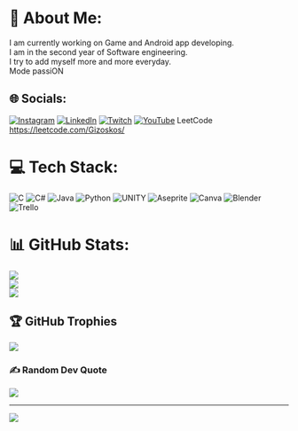 # 💫 About Me:
I am currently working on Game and Android app developing.<br>I am in the second year of Software engineering.<br>I try to add myself more and more everyday. <br>Mode passiON


## 🌐 Socials:
[![Instagram](https://img.shields.io/badge/Instagram-%23E4405F.svg?logo=Instagram&logoColor=white)](https://instagram.com/Gizoskos) [![LinkedIn](https://img.shields.io/badge/LinkedIn-%230077B5.svg?logo=linkedin&logoColor=white)](https://www.linkedin.com/in/gizem-g%C3%BCltoprak-409728246) [![Twitch](https://img.shields.io/badge/Twitch-%239146FF.svg?logo=Twitch&logoColor=white)](https://twitch.tv/1delly1) [![YouTube](https://img.shields.io/badge/YouTube-%23FF0000.svg?logo=YouTube&logoColor=white)](https://youtube.com/@gizoskos) LeetCode https://leetcode.com/Gizoskos/

# 💻 Tech Stack:
![C](https://img.shields.io/badge/c-%2300599C.svg?style=plastic&logo=c&logoColor=white) ![C#](https://img.shields.io/badge/c%23-%23239120.svg?style=plastic&logo=c-sharp&logoColor=white) ![Java](https://img.shields.io/badge/java-%23ED8B00.svg?style=plastic&logo=java&logoColor=white) ![Python](https://img.shields.io/badge/python-3670A0?style=plastic&logo=python&logoColor=ffdd54) ![UNITY](https://img.shields.io/badge/Unity-%2320232a.svg?style=plastic&logo=unity&logoColor=white) ![Aseprite](https://img.shields.io/badge/Aseprite-FFFFFF?style=plastic&logo=Aseprite&logoColor=#7D929E) ![Canva](https://img.shields.io/badge/Canva-%2300C4CC.svg?style=plastic&logo=Canva&logoColor=white) ![Blender](https://img.shields.io/badge/blender-%23F5792A.svg?style=plastic&logo=blender&logoColor=white) ![Trello](https://img.shields.io/badge/Trello-%23026AA7.svg?style=plastic&logo=Trello&logoColor=white)
# 📊 GitHub Stats:
![](https://github-readme-stats.vercel.app/api?username=Gizoskos&theme=merko&hide_border=false&include_all_commits=true&count_private=true)<br/>
![](https://github-readme-streak-stats.herokuapp.com/?user=Gizoskos&theme=merko&hide_border=false)<br/>
![](https://github-readme-stats.vercel.app/api/top-langs/?username=Gizoskos&theme=merko&hide_border=false&include_all_commits=true&count_private=true&layout=compact)

## 🏆 GitHub Trophies
![](https://github-profile-trophy.vercel.app/?username=Gizoskos&theme=matrix&no-frame=true&no-bg=false&margin-w=4)

### ✍️ Random Dev Quote
![](https://quotes-github-readme.vercel.app/api?type=horizontal&theme=merko)

---
[![](https://visitcount.itsvg.in/api?id=Gizoskos&icon=3&color=3)](https://visitcount.itsvg.in)

<!-- Proudly created with GPRM ( https://gprm.itsvg.in ) -->
